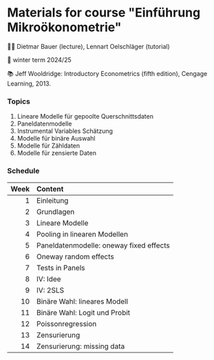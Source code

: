 # Materials for course "Einführung Mikroökonometrie" 

:teacher: Dietmar Bauer (lecture), Lennart Oelschläger (tutorial)

:date: winter term 2024/25

:books: Jeff Wooldridge: Introductory Econometrics (fifth edition), Cengage Learning, 2013.

### Topics

1. Lineare Modelle für gepoolte Querschnittsdaten 
2. Paneldatenmodelle 
3. Instrumental Variables Schätzung 
4. Modelle für binäre Auswahl 
5. Modelle für Zähldaten 
6. Modelle für zensierte Daten

### Schedule

|   Week   |     Content                                    |
|---------:|:-----------------------------------------------|
|     1    |     Einleitung                                 |
|     2    |     Grundlagen                                 |
|     3    |     Lineare Modelle                            |
|     4    |     Pooling in linearen Modellen               |
|     5    |     Paneldatenmodelle: oneway fixed effects    |
|     6    |     Oneway random effects                      |
|     7    |     Tests in Panels                            |
|     8    |     IV: Idee                                   |
|     9    |     IV: 2SLS                                   |
|    10    |     Binäre Wahl: lineares Modell               |
|    11    |     Binäre Wahl: Logit und Probit              |
|    12    |     Poissonregression                          |
|    13    |     Zensurierung                               |
|    14    |     Zensurierung: missing data                 |
	
	

	
